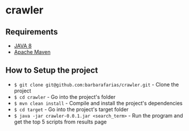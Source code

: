 # crawler


## Requirements
 - [JAVA 8](https://docs.oracle.com/javase/8/docs/technotes/guides/install/install_overview.html)
 - [Apache Maven](https://maven.apache.org/index.html)

## How to Setup the project
* `$ git clone git@github.com:barbarafarias/crawler.git` - Clone the project
* `$ cd crawler` - Go into the project's folder
* `$ mvn clean install` - Compile and install the project's dependencies
* `$ cd target` - Go into the project's target folder
* `$ java -jar crawler-0.0.1.jar <search_term>` - Run the program and get the top 5 scripts from results page